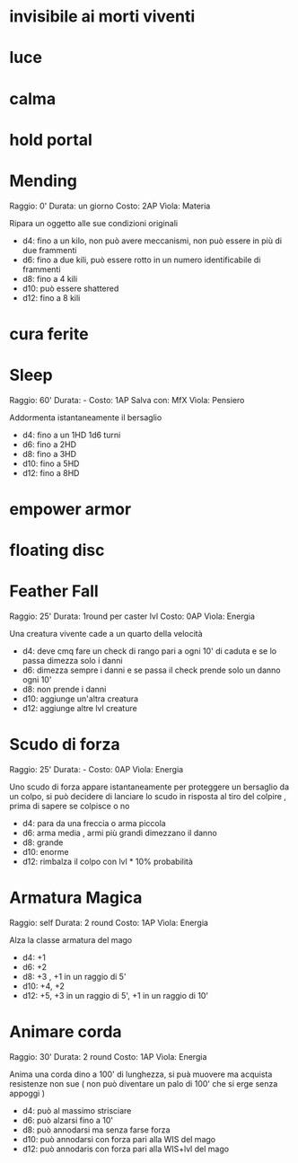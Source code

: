 # invisibile ai morti viventi

# luce

# calma

# hold portal

# Mending

Raggio: 0'
Durata: un giorno
Costo: 2AP
Vìola: Materia

Ripara un oggetto alle sue condizioni originali

- d4: fino a un kilo, non può avere meccanismi, non può essere in più di due frammenti
- d6: fino a due kili, può essere rotto in un numero identificabile di frammenti 
- d8: fino a 4 kili
- d10: può essere shattered
- d12: fino a 8 kili

# cura ferite

# Sleep

Raggio: 60'
Durata: -
Costo: 1AP
Salva con: MfX
Vìola: Pensiero

Addormenta istantaneamente il bersaglio

- d4: fino a un 1HD 1d6 turni
- d6: fino a 2HD
- d8: fino a 3HD
- d10: fino a 5HD
- d12: fino a 8HD

# empower armor

# floating disc

# Feather Fall

Raggio: 25'
Durata: 1round per caster lvl
Costo: 0AP
Vìola: Energia

Una creatura vivente cade a un quarto della velocità

- d4: deve cmq fare un check di rango pari a ogni 10' di caduta e se lo passa dimezza solo i danni
- d6: dimezza sempre i danni e se passa il check prende solo un danno ogni 10'
- d8: non prende i danni 
- d10: aggiunge un'altra creatura
- d12: aggiunge altre lvl creature


# Scudo di forza

Raggio: 25'
Durata: -
Costo: 0AP
Vìola: Energia

Uno scudo di forza appare istantaneamente per proteggere un bersaglio da un colpo, si può decidere di lanciare lo scudo in risposta al tiro del colpire , prima di sapere se colpisce o no

- d4: para da una freccia o arma piccola
- d6: arma media , armi più grandi dimezzano il danno
- d8: grande
- d10: enorme
- d12: rimbalza il colpo con lvl * 10% probabilità

# Armatura Magica

Raggio: self
Durata: 2 round
Costo: 1AP
Vìola: Energia

Alza la classe armatura del mago

- d4: +1
- d6: +2
- d8: +3 , +1 in un raggio di 5'
- d10: +4, +2 
- d12: +5, +3 in un raggio di 5', +1 in un raggio di 10'


# Animare corda

Raggio: 30'
Durata: 2 round
Costo: 1AP
Vìola: Energia

Anima una corda dino a 100' di lunghezza, si puà muovere ma acquista resistenze non sue ( non può diventare un palo di 100' che si erge senza appoggi )

- d4: può al massimo strisciare
- d6: può alzarsi fino a 10'
- d8: può annodarsi ma senza farse forza
- d10: può annodarsi con forza pari alla WIS del mago
- d12: può annodaris con forza pari alla WIS+lvl del mago